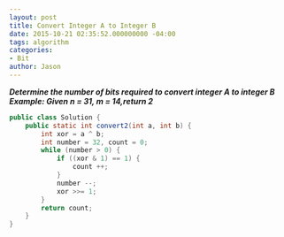 ```yaml
---
layout: post
title: Convert Integer A to Integer B
date: 2015-10-21 02:35:52.000000000 -04:00
tags: algorithm
categories:
- Bit
author: Jason
---
```

<p><strong><em>Determine the number of bits required to convert integer A to integer B Example: Given n = 31, m = 14,return 2</em></strong></p>


``` java
public class Solution {
    public static int convert2(int a, int b) {
        int xor = a ^ b;
        int number = 32, count = 0;
        while (number > 0) {
            if ((xor & 1) == 1) {
                count ++;
            }
            number --;
            xor >>= 1;
        }
        return count;
    }
}
```

